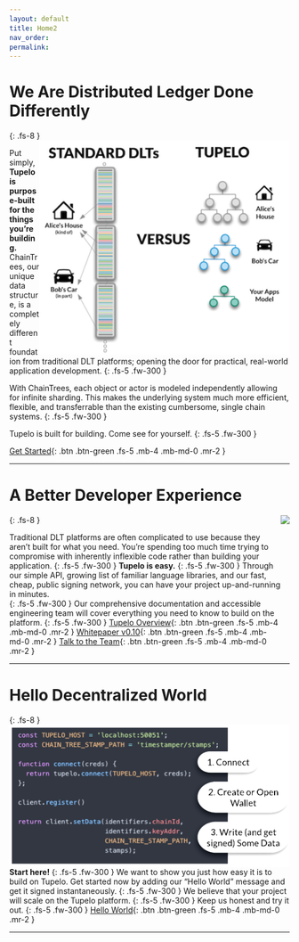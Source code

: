 ```yaml
---
layout: default
title: Home2
nav_order:
permalink:
---
```

# We Are Distributed Ledger Done Differently
{: .fs-8 }
<img style="float: right; width:450px;height:384px;" src="assets/images/howistupelodifferent.png">

Put simply, **Tupelo is purpose-built for the things you’re building.**
ChainTrees, our unique data structure, is a completely different foundation
from traditional DLT platforms; opening the door for practical, real-world
application development.
{: .fs-5 .fw-300 }

With ChainTrees, each object or actor is modeled independently allowing for
infinite sharding. This makes the underlying system much more efficient,
flexible, and transferrable than the existing cumbersome, single chain systems.
{: .fs-5 .fw-300 }

Tupelo is built for building. Come see for yourself.
{: .fs-5 .fw-300 }

[Get Started](/tutorials/hello_world){: .btn .btn-green .fs-5 .mb-4 .mb-md-0 .mr-2 }

***

# A Better Developer Experience
{: .fs-8 }
<img style="float: right; width:400;height:235px;" src="https://quorumcontrol.github.io/tupelo-docs/assets/images/litepaper-illustration4.png">

Traditional DLT platforms are often complicated to use because they aren’t built
for what you need. You’re spending too much time trying to compromise with
inherently inflexible code rather than building your application.
{: .fs-5 .fw-300 }
**Tupelo is easy.**
{: .fs-5 .fw-300 }
Through our simple API, growing list of familiar language libraries, and our
fast, cheap, public signing network, you can have your project up-and-running
in minutes.  
{: .fs-5 .fw-300 }
Our comprehensive documentation and accessible engineering team will cover
everything you need to know to build on the platform.
{: .fs-5 .fw-300 }
[Tupelo Overview](docs/litepaper){: .btn .btn-green .fs-5 .mb-4 .mb-md-0 .mr-2 }
[Whitepaper v0.10](docs/whitepaper){: .btn .btn-green .fs-5 .mb-4 .mb-md-0 .mr-2 }
[Talk to the Team](https://t.me/joinchat/IhpojEWjbW9Y7_H81Y7rAA){: .btn .btn-green .fs-5 .mb-4 .mb-md-0 .mr-2 }

***

# Hello Decentralized World
{: .fs-8 }
<img style="float: right;" src="assets/images/code_sample.png">

**Start here!**
{: .fs-5 .fw-300 }
We want to show you just how easy it is to build on Tupelo.
Get started now by adding our “Hello World” message and get it signed instantaneously.
{: .fs-5 .fw-300 }
We believe that your project will scale on the Tupelo platform.
{: .fs-5 .fw-300 }
Keep us honest and try it out.
{: .fs-5 .fw-300 }
[Hello World](/tutorials/hello_world){: .btn .btn-green .fs-5 .mb-4 .mb-md-0 .mr-2 }

***

